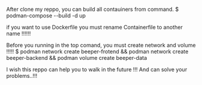 After clone my reppo, you can build all contauiners from command.
$ podman-compose --build -d up

if you want to use Dockerfile you must rename Containerfile to another name !!!!!!

Before you running in the top comand, you must create network and volume !!!!!
$ podman network create beeper-frotend && podman network create beeper-backend && podman volume create beeper-data

I wish this reppo can help you to walk in the future !!! And can solve your problems..!!!
